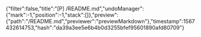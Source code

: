 {"filter":false,"title":"[P] /README.md","undoManager":{"mark":-1,"position":-1,"stack":[]},"preview":{"path":"/README.md","previewer":"previewMarkdown"},"timestamp":1567432614753,"hash":"da39a3ee5e6b4b0d3255bfef95601890afd80709"}